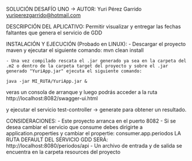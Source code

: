SOLUCIÓN DESAFÍO UNO -> 
	AUTOR:  Yuri Pérez Garrido 
			yuriperezgarrido@hotmail.com
			
DESCRIPCIÓN DEL APLICATIVO:
	Permitir visualizar y entregar las fechas faltantes que genera el servicio de GDD
	
INSTALACIÓN Y EJECUCIÓN (Probado en LINUX):
	- Descargar el proyecto maven y ejecutar el siguiente comando:
		mvn clean install
		
	- Una vez compilado rescata el .jar generado ya sea en la carpeta del .m2 o dentro de la carpeta target del proyecto y sobre el .jar generado "YuriApp.jar" ejecuta el siguiente comando:
	
	java -jar MI_RUTA/YuriApp.jar & 
	
veras un consola de arranque y luego podrás acceder a la ruta 
	http://localhost:8082/swagger-ui.html
	
y ejecutar el servicio test-controller -> generate para obtener un resultado.


CONSIDERACIONES:
	- Este proyecto arranca en el puerto 8082
	- Si se desea cambiar el servicio que consume debes dirigirte a application.properties y cambiar el propertie:
		consumer.app.periodos LA RUTA DEFAULT DEL SERVICIO GDD SERÁ: http://localhost:8080/periodos/api
	- Un archivo de entrada y de salida se encuentra en la carpeta resources del proyecto
		
		

 	
	
	